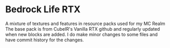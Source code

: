 # Bedrock Life RTX
 A mixture of textures and features in resource packs used for my MC Realm
The base pack is from CubeIR's Vanilla RTX github and regularly updated when new blocks are added. 
I do make minor changes to some files and have commit history for the changes.
